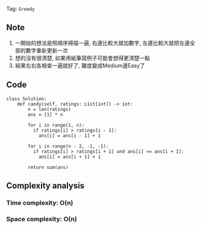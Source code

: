 Tag: `Greedy` 
## Note
1. 一開始的想法是照順序掃描一遍, 右邊比較大就加數字, 左邊比較大就把左邊全部的數字重新更新一次
2. 想的沒有很清楚, 如果用紙筆寫例子可能會想得更清楚一點
3. 結果左右各檢查一遍就好了, 難度變成Medium邊Easy了

## Code
    class Solution:
        def candy(self, ratings: List[int]) -> int:
            n = len(ratings)
            ans = [1] * n
    
            for i in range(1, n):
              if ratings[i] > ratings[i - 1]:
                ans[i] = ans[i - 1] + 1
            
            for i in range(n - 2, -1, -1):
              if ratings[i] > ratings[i + 1] and ans[i] <= ans[i + 1]:
                ans[i] = ans[i + 1] + 1
            
            return sum(ans)

## Complexity analysis
### Time complexity: O(n)

### Space complexity: O(n)
